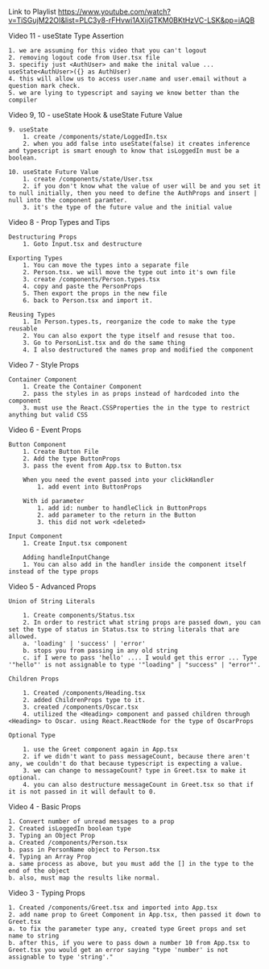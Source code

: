 Link to Playlist
https://www.youtube.com/watch?v=TiSGujM22OI&list=PLC3y8-rFHvwi1AXijGTKM0BKtHzVC-LSK&pp=iAQB

Video 11 - useState Type Assertion

    1. we are assuming for this video that you can't logout
    2. removing logout code from User.tsx file
    3. specifiy just <AuthUser> and make the inital value ... useState<AuthUser>({} as AuthUser)
    4. this will allow us to access user.name and user.email without a question mark check.
    5. we are lying to typescript and saying we know better than the compiler

Video 9, 10 - useState Hook & useState Future Value

    9. useState
        1. create /components/state/LoggedIn.tsx
        2. when you add false into useState(false) it creates inference and typescript is smart enough to know that isLoggedIn must be a boolean.

    10. useState Future Value
        1. create /components/state/User.tsx
        2. if you don't know what the value of user will be and you set it to null initially, then you need to define the AuthProps and insert | null into the component paramter.
        3. it's the type of the future value and the initial value

Video 8 - Prop Types and Tips

    Destructuring Props
        1. Goto Input.tsx and destructure

    Exporting Types
        1. You can move the types into a separate file
        2. Person.tsx. we will move the type out into it's own file
        3. create /components/Person.types.tsx
        4. copy and paste the PersonProps
        5. Then export the props in the new file
        6. back to Person.tsx and import it.

    Reusing Types
        1. In Person.types.ts, reorganize the code to make the type reusable
        2. You can also export the type itself and resuse that too.
        3. Go to PersonList.tsx and do the same thing
        4. I also destructured the names prop and modified the component

Video 7 - Style Props

    Container Component
        1. Create the Container Component
        2. pass the styles in as props instead of hardcoded into the component
        3. must use the React.CSSProperties the in the type to restrict anything but valid CSS

Video 6 - Event Props

    Button Component
        1. Create Button File
        2. Add the type ButtonProps
        3. pass the event from App.tsx to Button.tsx

        When you need the event passed into your clickHandler
            1. add event into ButtonProps

        With id parameter
            1. add id: number to handleClick in ButtonProps
            2. add parameter to the return in the Button
            3. this did not work <deleted>

    Input Component
        1. Create Input.tsx component

        Adding handleInputChange
        1. You can also add in the handler inside the component itself instead of the type props

Video 5 - Advanced Props

    Union of String Literals

        1. Create components/Status.tsx
        2. In order to restrict what string props are passed down, you can set the type of status in Status.tsx to string literals that are allowed.
        a. 'loading' | 'success' | 'error'
        b. stops you from passing in any old string
        c. if I were to pass 'hello' .... I would get this error ... Type '"hello"' is not assignable to type '"loading" | "success" | "error"'.

    Children Props

        1. Created /components/Heading.tsx
        2. added ChildrenProps type to it.
        3. created /components/Oscar.tsx
        4. utilized the <Heading> component and passed children through <Heading> to Oscar. using React.ReactNode for the type of OscarProps

    Optional Type

        1. use the Greet component again in App.tsx
        2. if we didn't want to pass messageCount, because there aren't any, we couldn't do that because typescript is expecting a value.
        3. we can change to messageCount? type in Greet.tsx to make it optional.
        4. you can also destructure messageCount in Greet.tsx so that if it is not passed in it will default to 0.

Video 4 - Basic Props

    1. Convert number of unread messages to a prop
    2. Created isLoggedIn boolean type
    3. Typing an Object Prop
    a. Created /components/Person.tsx
    b. pass in PersonName object to Person.tsx
    4. Typing an Array Prop
    a. same process as above, but you must add the [] in the type to the end of the object
    b. also, must map the results like normal.

Video 3 - Typing Props

    1. Created /components/Greet.tsx and imported into App.tsx
    2. add name prop to Greet Component in App.tsx, then passed it down to Greet.tsx
    a. to fix the parameter type any, created type Greet props and set name to string
    b. after this, if you were to pass down a number 10 from App.tsx to Greet.tsx you would get an error saying "type 'number' is not assignable to type 'string'."
